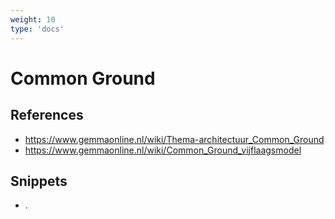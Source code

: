 ```yaml
---
weight: 10
type: 'docs'
---
```


# Common Ground

## References
- https://www.gemmaonline.nl/wiki/Thema-architectuur_Common_Ground
- https://www.gemmaonline.nl/wiki/Common_Ground_vijflaagsmodel

## Snippets
- .
